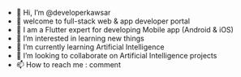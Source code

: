 - 👋 Hi, I’m @developerkawsar
- 👋 welcome to full-stack web & app developer portal
- 👋 I am a Flutter expert for developing Mobile app (Android & iOS)
- 👀 I’m interested in learning new things
- 🌱 I’m currently learning Artificial Intelligence
- 💞️ I’m looking to collaborate on Artificial Intelligence projects
- 📫 How to reach me : comment 

<!---
developerkawsar/developerkawsar is a ✨ special ✨ repository because its `README.md` (this file) appears on your GitHub profile.
You can click the Preview link to take a look at your changes.
--->
